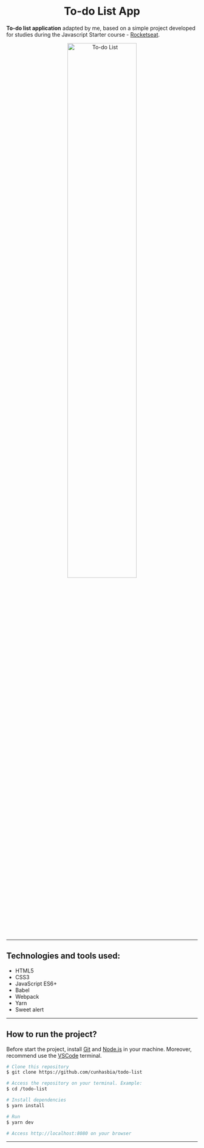 <h1 align="center">To-do List App</h1>

**To-do list application** adapted by me, based on a simple project developed for studies during the Javascript Starter course - [Rocketseat](https://rocketseat.com.br/).

<p align="center"><img alt="To-do List" title="To-do List" src="./public/img/todoapp.gif" width="60%"></p>
<hr>

## Technologies and tools used:

- HTML5
- CSS3
- JavaScript ES6+
- Babel
- Webpack
- Yarn
- Sweet alert
<hr>

## How to run the project?

Before start the project, install [Git](https://git-scm.com) and [Node.js](https://nodejs.org/en/) in your machine.
Moreover, recommend use the [VSCode](https://code.visualstudio.com/) terminal.

```bash
# Clone this repository
$ git clone https://github.com/cunhasbia/todo-list

# Access the repository on your terminal. Example:
$ cd /todo-list

# Install dependencies
$ yarn install

# Run
$ yarn dev

# Access http://localhost:8080 on your browser
```
<hr>
